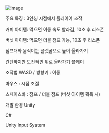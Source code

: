 ![image](https://github.com/user-attachments/assets/09e2ad60-cfa7-40df-b668-885180e97ce1)

주요 특징 : 
3인칭 시점에서 플레이어 조작

커피 아이템: 먹으면 이동 속도 빨라짐, 10초 후 리스폰

버섯 아이템: 먹으면 더블 점프 가능, 10초 후 리스폰

점프대와 움직이는 플랫폼으로 높이 올라가기

간단하지만 도전적인 위로 올라가기 플레이

조작법
WASD / 방향키 : 이동

마우스 : 시점 조절

스페이스바 : 점프 / 더블 점프 (버섯 아이템 획득 시)

개발 환경
Unity

C#

Unity Input System
